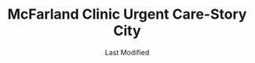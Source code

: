 ---
layout: location-page
date: Last Modified
description: "Local COVID-19 testing is available at McFarland Clinic Urgent Care-Story City in Story City, Iowa, USA."
permalink: "locations/iowa/story-city/mcfarland-clinic-urgent-care-story-city/"
tags:
  - locations
  - iowa
title: McFarland Clinic Urgent Care-Story City
uniqueName: mcfarland-clinic-urgent-care-story-city
state: Iowa
stateAbbr: IA
hood: "Story City"
address: "705 8th St"
city: "Story City"
zip: "50248"
zipsNearby: "50601 50003 50005 50006 50043 50227 50420 50007 50602 50009 50010 50011 50012 50013 50014 50021 50023 50604 50608 50649 50605 50516 50026 50518 50028 50029 50609 50031 50421 50032 50033 50034 50519 50035 50036 50037 50099 50038 50039 50040 50041 50520 50612 50521 50523 50046 50047 50050 50524 50525 50526 50051 52217 50054 50055 50056 50621 50058 50430 50431 50061 50529 50063 50064 50066 50530 50301 50302 50303 50304 50305 50306 50307 50308 50309 50310 50311 50312 50313 50314 50315 50316 50317 50318 50319 50320 50321 50322 50323 50324 50325 50327 50328 50329 50330 50331 50332 50333 50334 50335 50336 50339 50340 50359 50360 50361 50362 50363 50364 50367 50368 50369 50380 50381 50391 50392 50393 50394 50395 50396 50398 50936 50940 50947 50950 50980 50981 50982 50983 50069 50265 50266 50070 50624 50071 50611 50625 50532 50533 50072 50627 50073 50075 50538 50078 50501 50569 50101 50102 50632 50633 50105 50106 50541 50635 51443 50542 50439 50543 50107 50109 50111 50112 50638 50657 50115 50441 50544 50545 50118 50252 50120 50642 50122 50643 50548 50124 50125 50126 50128 50059 50129 50130 50131 50551 50132 50447 50134 50135 50137 50449 50552 51449 51451 50452 50141 50142 50557 51452 50652 50146 50148 50558 51453 50152 50560 50153 50154 50156 50563 50158 50160 50161 50162 50164 50457 50001 50167 50127 50168 50169 50170 50173 50566 50201 50660 50206 50208 50211 50212 50214 50571 50216 50665 50217 50218 50220 50223 50225 50226 50575 50228 50229 50230 51459 50231 50232 50233 50669 50577 50234 50235 50469 50579 50236 50470 50237 50582 50239 50241 51462 50427 50433 50475 50243 50244 50586 50246 50247 50672 50248 50673 50249 50250 50251 50477 52339 50591 50479 52342 50675 50258 50259 50261 50594 50263 50595 50680 50269 50271 50276 50599 50277 50278 50347 50397" 
mapUrl: "http://maps.apple.com/?q=McFarland+Clinic+Urgent+Care-Story+City&address=705+8th+St,Story+City,Iowa,50248"
locationType: Walk-in
phone: "515-733-5191"
website: "https://www.mcfarlandclinic.com/doctors/locations/story-city/story-city-office"
onlineBooking: undefined
closed: undefined
closedUpdate: May 18th, 2020
notes: "Requires doctor's referral."
days: Weekdays
hours: 8AM-5PM
ctaMessage: Learn more
ctaUrl: "https://www.mcfarlandclinic.com/doctors/locations/story-city/story-city-office"
---